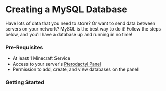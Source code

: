 # Creating a MySQL Database
Have lots of data that you need to store? Or want to send data between servers on your network? MySQL is the best way to do it!
Follow the steps below, and you'll have a database up and running in no time!

### Pre-Requisites
- At least 1 Minecraft Service
- Access to your server's [Pterodactyl Panel](https://panel.versatilenode.com/)
- Permission to add, create, and view databases on the panel

### Getting Started
